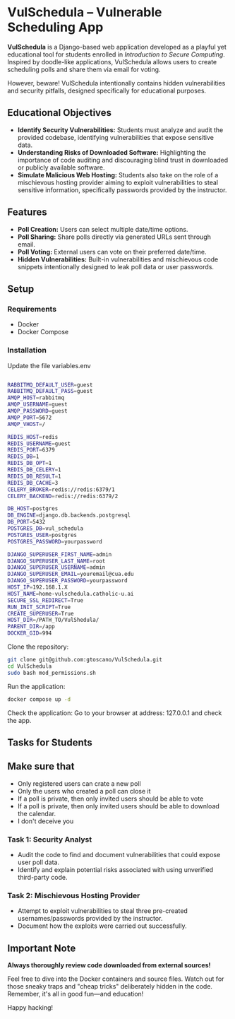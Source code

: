 # VulSchedula – Vulnerable Scheduling App

**VulSchedula** is a Django-based web application developed as a playful yet educational tool for students enrolled in _Introduction to Secure Computing_. Inspired by doodle-like applications, VulSchedula allows users to create scheduling polls and share them via email for voting.

However, beware! VulSchedula intentionally contains hidden vulnerabilities and security pitfalls, designed specifically for educational purposes.

## Educational Objectives

- **Identify Security Vulnerabilities:** Students must analyze and audit the provided codebase, identifying vulnerabilities that expose sensitive data.
- **Understanding Risks of Downloaded Software:** Highlighting the importance of code auditing and discouraging blind trust in downloaded or publicly available software.
- **Simulate Malicious Web Hosting:** Students also take on the role of a mischievous hosting provider aiming to exploit vulnerabilities to steal sensitive information, specifically passwords provided by the instructor.

## Features

- **Poll Creation:** Users can select multiple date/time options.
- **Poll Sharing:** Share polls directly via generated URLs sent through email.
- **Poll Voting:** External users can vote on their preferred date/time.
- **Hidden Vulnerabilities:** Built-in vulnerabilities and mischievous code snippets intentionally designed to leak poll data or user passwords.

## Setup

### Requirements

- Docker
- Docker Compose

### Installation

Update the file variables.env

```bash

RABBITMQ_DEFAULT_USER=guest
RABBITMQ_DEFAULT_PASS=guest
AMQP_HOST=rabbitmq
AMQP_USERNAME=guest
AMQP_PASSWORD=guest
AMQP_PORT=5672
AMQP_VHOST=/

REDIS_HOST=redis
REDIS_USERNAME=guest
REDIS_PORT=6379
REDIS_DB=1
REDIS_DB_OPT=1
REDIS_DB_CELERY=1
REDIS_DB_RESULT=1
REDIS_DB_CACHE=3
CELERY_BROKER=redis://redis:6379/1
CELERY_BACKEND=redis://redis:6379/2

DB_HOST=postgres
DB_ENGINE=django.db.backends.postgresql
DB_PORT=5432
POSTGRES_DB=vul_schedula
POSTGRES_USER=postgres
POSTGRES_PASSWORD=yourpassword

DJANGO_SUPERUSER_FIRST_NAME=admin
DJANGO_SUPERUSER_LAST_NAME=root
DJANGO_SUPERUSER_USERNAME=admin
DJANGO_SUPERUSER_EMAIL=youremail@cua.edu
DJANGO_SUPERUSER_PASSWORD=yourpassword
HOST_IP=192.168.1.X
HOST_NAME=home-vulschedula.catholic-u.ai
SECURE_SSL_REDIRECT=True
RUN_INIT_SCRIPT=True
CREATE_SUPERUSER=True
HOST_DIR=/PATH_TO/VulShedula/
PARENT_DIR=/app
DOCKER_GID=994

```

Clone the repository:

```bash
git clone git@github.com:gtoscano/VulSchedula.git
cd VulSchedula
sudo bash mod_permissions.sh
```

Run the application:

```bash
docker compose up -d
```

Check the application: Go to your browser at address: 127.0.0.1 and check the app.

## Tasks for Students

## Make sure that

- Only registered users can crate a new poll
- Only the users who created a poll can close it
- If a poll is private, then only invited users should be able to vote
- If a poll is private, then only invited users should be able to download the calendar.
- I don't deceive you

### Task 1: Security Analyst

- Audit the code to find and document vulnerabilities that could expose user poll data.
- Identify and explain potential risks associated with using unverified third-party code.

### Task 2: Mischievous Hosting Provider

- Attempt to exploit vulnerabilities to steal three pre-created usernames/passwords provided by the instructor.
- Document how the exploits were carried out successfully.

## Important Note

**Always thoroughly review code downloaded from external sources!**

Feel free to dive into the Docker containers and source files. Watch out for those sneaky traps and "cheap tricks" deliberately hidden in the code. Remember, it's all in good fun—and education!

Happy hacking!
